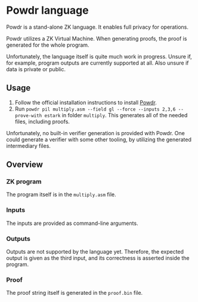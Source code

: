 # Powdr language

Powdr is a stand-alone ZK language. It enables full privacy for operations.

Powdr utilizes a ZK Virtual Machine. When generating proofs, the proof is generated for the whole program.

Unfortunately, the language itself is quite much work in progress. Unsure if, for example, program outputs are currently supported at all. Also unsure if data is private or public.

## Usage

1. Follow the official installation instructions to install [Powdr](https://docs.powdr.org/installation.html).
1. Run `powdr pil multiply.asm --field gl --force --inputs 2,3,6 --prove-with estark` in folder `multiply`. This generates all of the needed files, including proofs.

Unfortunately, no built-in verifier generation is provided with Powdr. One could generate a verifier with some other tooling, by utilizing the generated intermediary files.

## Overview

### ZK program

The program itself is in the `multiply.asm` file.

### Inputs

The inputs are provided as command-line arguments.

### Outputs

Outputs are not supported by the language yet. Therefore, the expected output is given as the third input, and its correctness is asserted inside the program.

### Proof

The proof string itself is generated in the `proof.bin` file.

